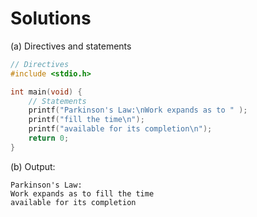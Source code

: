 # Solutions

(a) Directives and statements

```c
// Directives
#include <stdio.h>

int main(void) {
    // Statements
    printf("Parkinson's Law:\nWork expands as to " );
    printf("fill the time\n");
    printf("available for its completion\n");
    return 0;
}
```

(b) Output:
```
Parkinson's Law:
Work expands as to fill the time
available for its completion
```
